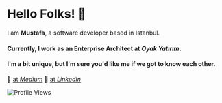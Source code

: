 # Hello Folks! 👋  
I am **Mustafa**, a software developer based in Istanbul.  

#### Currently, I work as an **Enterprise Architect** at *Oyak Yatırım*.
#### I'm a bit unique, but I'm sure you'd like me if we got to know each other.

📖 [at *Medium*]([https://medium.com/your-profile](https://medium.com/@mustafadikyar))  
🔗 [at *LinkedIn*]([https://linkedin.com/in/your-profile](https://www.linkedin.com/in/mustafadikyar/))  

![Profile Views](https://komarev.com/ghpvc/?username=mustafadikyar&color=green)  
